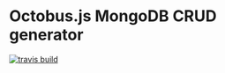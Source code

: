 # Octobus.js MongoDB CRUD generator

[![travis build](https://img.shields.io/travis/viczam/octobus-mongodb.svg)](https://travis-ci.org/viczam/octobus-mongodb)
